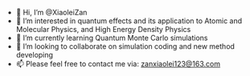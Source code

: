 - 👋 Hi, I’m @XiaoleiZan
- 👀 I’m interested in quantum effects and its application to Atomic and Molecular Physics, and High Energy Density Physics
- 🌱 I’m currently learning Quantum Monte Carlo simulations
- 💞️ I’m looking to collaborate on simulation coding and new method developing
- 📫 Please feel free to contact me via: zanxiaolei123@163.com 

<!---
XiaoleiZan/XiaoleiZan is a ✨ special ✨ repository because its `README.md` (this file) appears on your GitHub profile.
You can click the Preview link to take a look at your changes.
--->
